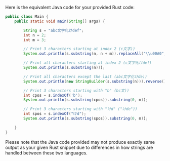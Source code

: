 Here is the equivalent Java code for your provided Rust code:

```java
public class Main {
    public static void main(String[] args) {

        String s = "abc文字化けdef";
        int n = 2;
        int m = 3;

        // Print 3 characters starting at index 2 (c文字))
        System.out.println(s.substring(n, n + m)).replaceAll("\\u00A0", ""));

        // Print all characters starting at index 2 (c文字化けdef)
        System.out.println(s.substring(n)));

        // Print all characters except the last (abc文字化けde))
        System.out.println(new StringBuilder(s.substring(n))).reverse().toString().substring(1, m + 1)));

        // Print 3 characters starting with "b" (bc文))
        int cpos = s.indexOf('b');
        System.out.println(s.substring(cpos)).substring(0, m));

        // Print 3 characters starting with "けd" ("けde"))
        int spos = s.indexOf("けd");
        System.out.println(s.substring(spos)).substring(0, m));

    }
}
```
Please note that the Java code provided may not produce exactly same output as your given Rust snippet due to differences in how strings are handled between these two languages.
